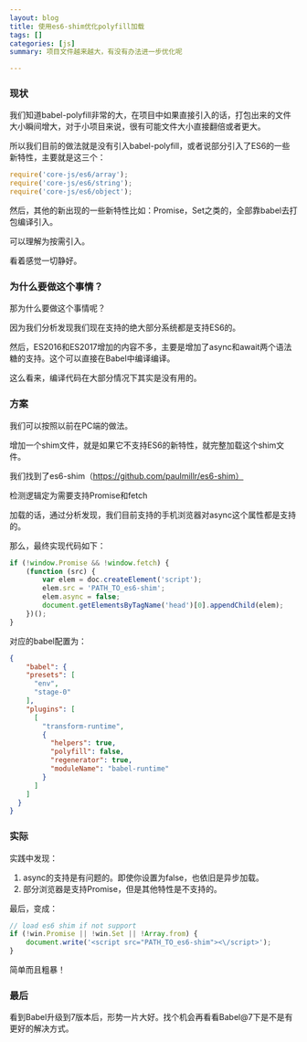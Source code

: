 ```yaml
---
layout: blog
title: 使用es6-shim优化polyfill加载
tags: []
categories: [js]
summary: 项目文件越来越大，有没有办法进一步优化呢

---
```


### 现状

我们知道babel-polyfill非常的大，在项目中如果直接引入的话，打包出来的文件大小瞬间增大，对于小项目来说，很有可能文件大小直接翻倍或者更大。

所以我们目前的做法就是没有引入babel-polyfill，或者说部分引入了ES6的一些新特性，主要就是这三个：

```js
require('core-js/es6/array');
require('core-js/es6/string');
require('core-js/es6/object');
```

然后，其他的新出现的一些新特性比如：Promise，Set之类的，全部靠babel去打包编译引入。

可以理解为按需引入。

看着感觉一切静好。

### 为什么要做这个事情？

那为什么要做这个事情呢？

因为我们分析发现我们现在支持的绝大部分系统都是支持ES6的。

然后，ES2016和ES2017增加的内容不多，主要是增加了async和await两个语法糖的支持。这个可以直接在Babel中编译编译。

这么看来，编译代码在大部分情况下其实是没有用的。

### 方案

我们可以按照以前在PC端的做法。

增加一个shim文件，就是如果它不支持ES6的新特性，就完整加载这个shim文件。

我们找到了es6-shim（https://github.com/paulmillr/es6-shim）

检测逻辑定为需要支持Promise和fetch

加载的话，通过分析发现，我们目前支持的手机浏览器对async这个属性都是支持的。

那么，最终实现代码如下：

```js
if (!window.Promise && !window.fetch) {
    (function (src) {
        var elem = doc.createElement('script');
        elem.src = 'PATH_TO_es6-shim';
        elem.async = false;
        document.getElementsByTagName('head')[0].appendChild(elem);
    })();
}

```

对应的babel配置为：

```json
{
	"babel": {
    "presets": [
      "env",
      "stage-0"
    ],
    "plugins": [
      [
        "transform-runtime",
        {
          "helpers": true,
          "polyfill": false,
          "regenerator": true,
          "moduleName": "babel-runtime"
        }
      ]
    ]
  }
}
```

### 实际

实践中发现：

1. async的支持是有问题的。即使你设置为false，也依旧是异步加载。
2. 部分浏览器是支持Promise，但是其他特性是不支持的。

最后，变成：

```js
// load es6 shim if not support
if (!win.Promise || !win.Set || !Array.from) {
    document.write('<script src="PATH_TO_es6-shim"><\/script>');
}
```
简单而且粗暴！

### 最后

看到Babel升级到7版本后，形势一片大好。找个机会再看看Babel@7下是不是有更好的解决方式。

